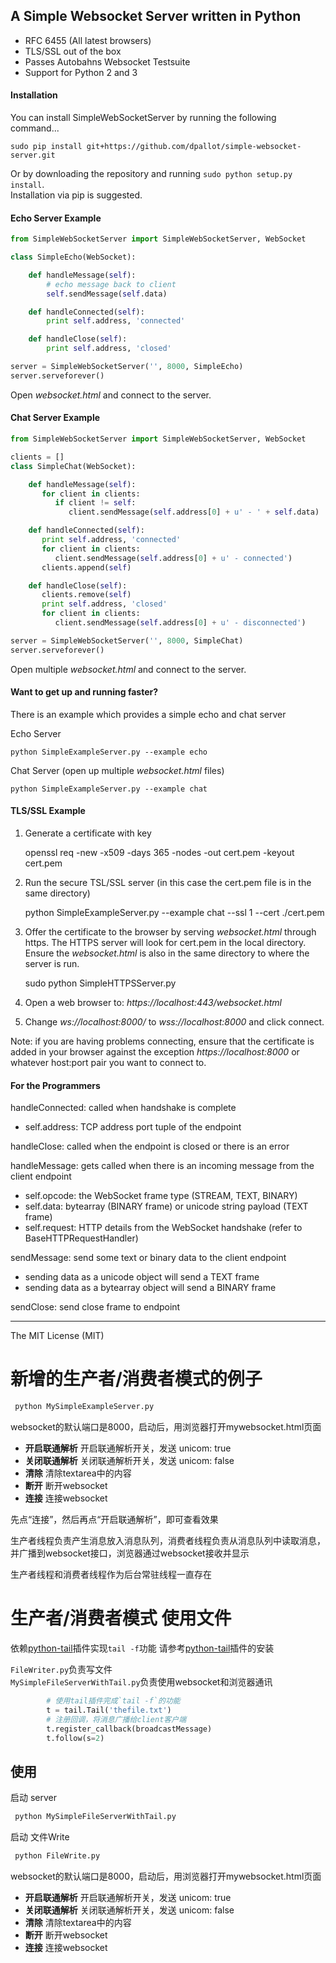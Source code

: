 ## A Simple Websocket Server written in Python

- RFC 6455 (All latest browsers)
- TLS/SSL out of the box
- Passes Autobahns Websocket Testsuite
- Support for Python 2 and 3

#### Installation

You can install SimpleWebSocketServer by running the following command...

`sudo pip install git+https://github.com/dpallot/simple-websocket-server.git`

Or by downloading the repository and running `sudo python setup.py install`.  
Installation via pip is suggested.

#### Echo Server Example
`````python
from SimpleWebSocketServer import SimpleWebSocketServer, WebSocket

class SimpleEcho(WebSocket):

    def handleMessage(self):
        # echo message back to client
        self.sendMessage(self.data)

    def handleConnected(self):
        print self.address, 'connected'

    def handleClose(self):
        print self.address, 'closed'

server = SimpleWebSocketServer('', 8000, SimpleEcho)
server.serveforever()
`````

Open *websocket.html* and connect to the server.

#### Chat Server Example
`````python
from SimpleWebSocketServer import SimpleWebSocketServer, WebSocket

clients = []
class SimpleChat(WebSocket):

    def handleMessage(self):
       for client in clients:
          if client != self:
             client.sendMessage(self.address[0] + u' - ' + self.data)

    def handleConnected(self):
       print self.address, 'connected'
       for client in clients:
          client.sendMessage(self.address[0] + u' - connected')
       clients.append(self)

    def handleClose(self):
       clients.remove(self)
       print self.address, 'closed'
       for client in clients:
          client.sendMessage(self.address[0] + u' - disconnected')

server = SimpleWebSocketServer('', 8000, SimpleChat)
server.serveforever()
`````
Open multiple *websocket.html* and connect to the server.

#### Want to get up and running faster?

There is an example which provides a simple echo and chat server

Echo Server

    python SimpleExampleServer.py --example echo

Chat Server (open up multiple *websocket.html* files)

    python SimpleExampleServer.py --example chat


#### TLS/SSL Example

1) Generate a certificate with key

    openssl req -new -x509 -days 365 -nodes -out cert.pem -keyout cert.pem

2) Run the secure TSL/SSL server (in this case the cert.pem file is in the same directory)

    python SimpleExampleServer.py --example chat --ssl 1 --cert ./cert.pem

3) Offer the certificate to the browser by serving *websocket.html* through https.
The HTTPS server will look for cert.pem in the local directory.
Ensure the *websocket.html* is also in the same directory to where the server is run.

    sudo python SimpleHTTPSServer.py

4) Open a web browser to: *https://localhost:443/websocket.html*

5) Change *ws://localhost:8000/* to *wss://localhost:8000* and click connect.

Note: if you are having problems connecting, ensure that the certificate is added in your browser against the exception *https://localhost:8000* or whatever host:port pair you want to connect to.

#### For the Programmers

handleConnected: called when handshake is complete
 - self.address: TCP address port tuple of the endpoint

handleClose: called when the endpoint is closed or there is an error

handleMessage: gets called when there is an incoming message from the client endpoint
 - self.opcode: the WebSocket frame type (STREAM, TEXT, BINARY)
 - self.data: bytearray (BINARY frame) or unicode string payload (TEXT frame)  
 - self.request: HTTP details from the WebSocket handshake (refer to BaseHTTPRequestHandler)

sendMessage: send some text or binary data to the client endpoint
 - sending data as a unicode object will send a TEXT frame
 - sending data as a bytearray object will send a BINARY frame

sendClose: send close frame to endpoint


---------------------
The MIT License (MIT)
# 新增的生产者/消费者模式的例子

``` python
 python MySimpleExampleServer.py
```

websocket的默认端口是8000，启动后，用浏览器打开mywebsocket.html页面

 - **开启联通解析** 开启联通解析开关，发送 unicom: true
 - **关闭联通解析** 关闭联通解析开关，发送 unicom: false
 - **清除** 清除textarea中的内容
 - **断开** 断开websocket
 - **连接** 连接websocket

先点“连接”，然后再点“开启联通解析”，即可查看效果

生产者线程负责产生消息放入消息队列，消费者线程负责从消息队列中读取消息，并广播到websocket接口，浏览器通过websocket接收并显示

生产者线程和消费者线程作为后台常驻线程一直存在



# 生产者/消费者模式 使用文件

依赖[python-tail][python-tail]插件实现`tail -f`功能
请参考[python-tail][python-tail]插件的安装

`FileWriter.py`负责写文件  
`MySimpleFileServerWithTail.py`负责使用websocket和浏览器通讯

``` python
        # 使用tail插件完成`tail -f`的功能
        t = tail.Tail('thefile.txt')
        # 注册回调，将消息广播给client客户端
        t.register_callback(broadcastMessage)
        t.follow(s=2)
```

## 使用

启动 server

``` python
 python MySimpleFileServerWithTail.py

```

启动 文件Write

``` python
 python FileWrite.py

```

websocket的默认端口是8000，启动后，用浏览器打开mywebsocket.html页面

 - **开启联通解析** 开启联通解析开关，发送 unicom: true
 - **关闭联通解析** 关闭联通解析开关，发送 unicom: false
 - **清除** 清除textarea中的内容
 - **断开** 断开websocket
 - **连接** 连接websocket

[python-tail]: https://github.com/kasun/python-tail
